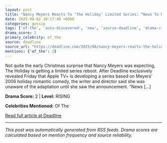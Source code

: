```yaml
---
layout: post
title: "Nancy Meyers Reacts To ‘The Holiday’ Limited Series: “News To Me”"
date: 2025-08-02 10:17:48 +0000
categories: gossip
tags: ['of-the', 'auto-discovered', 'new', 'source-deadline', 'drama-rising']
drama_score: 2
primary_celebrity: of_the
source: deadline
source_url: "https://deadline.com/2025/08/nancy-meyers-reacts-the-holiday-limited-series-1236477053/"
mentions: {'of_the': 2}
---
```


Not quite the early Christmas surprise that Nancy Meyers was expecting, The Holiday is getting a limited series reboot. After Deadline exclusively revealed Friday that Apple TV+ is developing a series based on Meyers&#8217; 2006 holiday romantic comedy, the writer and director said she was unaware of the adaptation until she saw the announcement. &#8220;News [&#8230;]

**Drama Score:** 2 | **Level:** RISING

**Celebrities Mentioned:** Of The

[Read full article at Deadline](https://deadline.com/2025/08/nancy-meyers-reacts-the-holiday-limited-series-1236477053/)

---
*This post was automatically generated from RSS feeds. Drama scores are calculated based on mention frequency and source reliability.*
